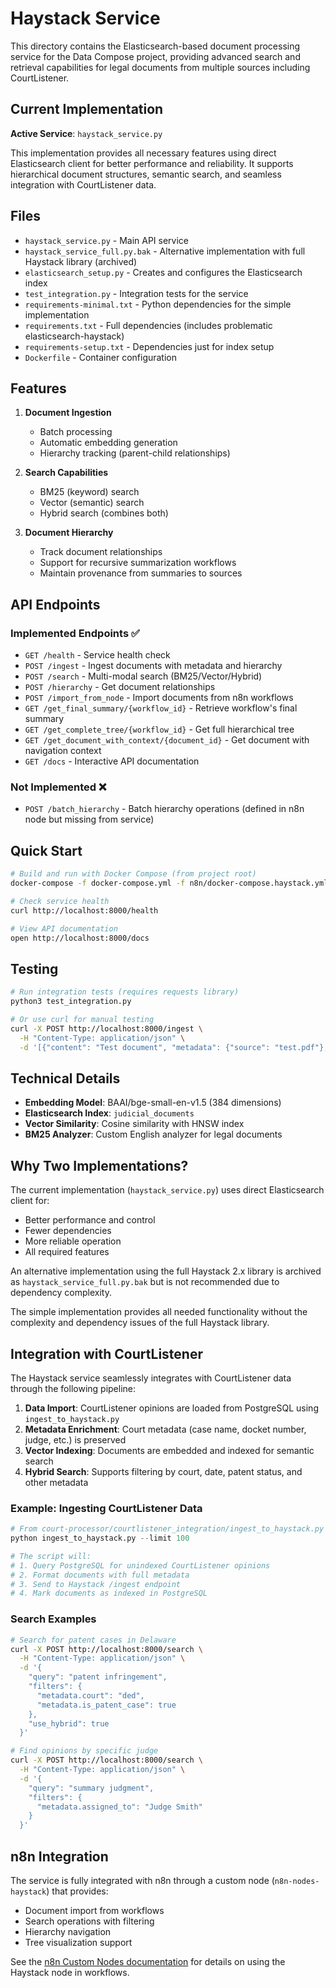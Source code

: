 # Haystack Service

This directory contains the Elasticsearch-based document processing service for the Data Compose project, providing advanced search and retrieval capabilities for legal documents from multiple sources including CourtListener.

## Current Implementation

**Active Service**: `haystack_service.py`

This implementation provides all necessary features using direct Elasticsearch client for better performance and reliability. It supports hierarchical document structures, semantic search, and seamless integration with CourtListener data.

## Files

- `haystack_service.py` - Main API service
- `haystack_service_full.py.bak` - Alternative implementation with full Haystack library (archived)
- `elasticsearch_setup.py` - Creates and configures the Elasticsearch index
- `test_integration.py` - Integration tests for the service
- `requirements-minimal.txt` - Python dependencies for the simple implementation
- `requirements.txt` - Full dependencies (includes problematic elasticsearch-haystack)
- `requirements-setup.txt` - Dependencies just for index setup
- `Dockerfile` - Container configuration

## Features

1. **Document Ingestion**
   - Batch processing
   - Automatic embedding generation
   - Hierarchy tracking (parent-child relationships)

2. **Search Capabilities**
   - BM25 (keyword) search
   - Vector (semantic) search
   - Hybrid search (combines both)

3. **Document Hierarchy**
   - Track document relationships
   - Support for recursive summarization workflows
   - Maintain provenance from summaries to sources

## API Endpoints

### Implemented Endpoints ✅
- `GET /health` - Service health check
- `POST /ingest` - Ingest documents with metadata and hierarchy
- `POST /search` - Multi-modal search (BM25/Vector/Hybrid)
- `POST /hierarchy` - Get document relationships
- `POST /import_from_node` - Import documents from n8n workflows
- `GET /get_final_summary/{workflow_id}` - Retrieve workflow's final summary
- `GET /get_complete_tree/{workflow_id}` - Get full hierarchical tree
- `GET /get_document_with_context/{document_id}` - Get document with navigation context
- `GET /docs` - Interactive API documentation

### Not Implemented ❌
- `POST /batch_hierarchy` - Batch hierarchy operations (defined in n8n node but missing from service)

## Quick Start

```bash
# Build and run with Docker Compose (from project root)
docker-compose -f docker-compose.yml -f n8n/docker-compose.haystack.yml up -d

# Check service health
curl http://localhost:8000/health

# View API documentation
open http://localhost:8000/docs
```

## Testing

```bash
# Run integration tests (requires requests library)
python3 test_integration.py

# Or use curl for manual testing
curl -X POST http://localhost:8000/ingest \
  -H "Content-Type: application/json" \
  -d '[{"content": "Test document", "metadata": {"source": "test.pdf"}, "document_type": "source_document", "hierarchy_level": 0}]'
```

## Technical Details

- **Embedding Model**: BAAI/bge-small-en-v1.5 (384 dimensions)
- **Elasticsearch Index**: `judicial_documents`
- **Vector Similarity**: Cosine similarity with HNSW index
- **BM25 Analyzer**: Custom English analyzer for legal documents

## Why Two Implementations?

The current implementation (`haystack_service.py`) uses direct Elasticsearch client for:
   - Better performance and control
   - Fewer dependencies
   - More reliable operation
   - All required features

An alternative implementation using the full Haystack 2.x library is archived as `haystack_service_full.py.bak` but is not recommended due to dependency complexity.

The simple implementation provides all needed functionality without the complexity and dependency issues of the full Haystack library.

## Integration with CourtListener

The Haystack service seamlessly integrates with CourtListener data through the following pipeline:

1. **Data Import**: CourtListener opinions are loaded from PostgreSQL using `ingest_to_haystack.py`
2. **Metadata Enrichment**: Court metadata (case name, docket number, judge, etc.) is preserved
3. **Vector Indexing**: Documents are embedded and indexed for semantic search
4. **Hybrid Search**: Supports filtering by court, date, patent status, and other metadata

### Example: Ingesting CourtListener Data

```python
# From court-processor/courtlistener_integration/ingest_to_haystack.py
python ingest_to_haystack.py --limit 100

# The script will:
# 1. Query PostgreSQL for unindexed CourtListener opinions
# 2. Format documents with full metadata
# 3. Send to Haystack /ingest endpoint
# 4. Mark documents as indexed in PostgreSQL
```

### Search Examples

```bash
# Search for patent cases in Delaware
curl -X POST http://localhost:8000/search \
  -H "Content-Type: application/json" \
  -d '{
    "query": "patent infringement",
    "filters": {
      "metadata.court": "ded",
      "metadata.is_patent_case": true
    },
    "use_hybrid": true
  }'

# Find opinions by specific judge
curl -X POST http://localhost:8000/search \
  -H "Content-Type: application/json" \
  -d '{
    "query": "summary judgment",
    "filters": {
      "metadata.assigned_to": "Judge Smith"
    }
  }'
```

## n8n Integration

The service is fully integrated with n8n through a custom node (`n8n-nodes-haystack`) that provides:
- Document import from workflows
- Search operations with filtering
- Hierarchy navigation
- Tree visualization support

See the [n8n Custom Nodes documentation](../CLAUDE.md) for details on using the Haystack node in workflows.